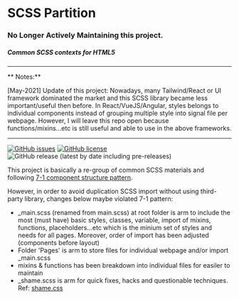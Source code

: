 # SCSS Partition
### No Longer Actively Maintaining this project.
##### Common SCSS contexts for HTML5

------------

** Notes:**

[May-2021] Update of this project: Nowadays, many Tailwind/React or UI framework dominated the market and this SCSS library became less important/useful then before. In React/VueJS/Angular, styles belongs to individual components instead of grouping multiple style into signal file per webpage. However, I will leave this repo open because functions/mixins...etc is still useful and able to use in the above frameworks.

------------

[![GitHub issues](https://img.shields.io/github/issues/kevinchu-work/SCSS)](https://github.com/kevinchu-work/SCSS/issues) [![GitHub license](https://img.shields.io/github/license/kevinchu-work/SCSS)](https://github.com/kevinchu-work/SCSS/blob/master/LICENSE) ![GitHub release (latest by date including pre-releases)](https://img.shields.io/github/v/release/kevinchu-work/SCSS?include_prereleases)


This project is basically a re-group of common SCSS materials and following [7-1 component structure pattern](https://sass-guidelin.es/#architecture "7-1 component structure pattern"). 

However, in order to avoid duplication SCSS import without using third-party library, changes below maybe violated 7-1 pattern:
- _main.scss (renamed from main.scss) at root folder is arm to include the most (must have) basic styles, classes, variable, import of mixins, functions, placeholders...etc which is the minium set of styles and needs for all pages. Moreover, order of import has been adjusted (components before layout)
- Folder 'Pages' is arm to store files for individual webpage and/or import _main.scss
- mixins & functions has been breakdown into individual files for easiler to maintain
- _shame.scss is arm for quick fixes, hacks and questionable techniques. Ref: [shame.css](https://csswizardry.com/2013/04/shame-css/ "shame.css")
